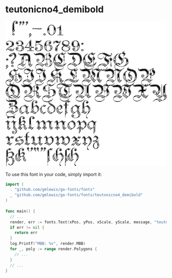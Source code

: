 # teutonicno4_demibold

![teutonicno4_demibold](teutonicno4_demibold.png)

To use this font in your code, simply import it:

```go
import (
  . "github.com/gmlewis/go-fonts/fonts"
  _ "github.com/gmlewis/go-fonts/fonts/teutonicno4_demibold"
)

func main() {
  // ...
  render, err := fonts.Text(xPos, yPos, xScale, yScale, message, "teutonicno4_demibold", Center)
  if err != nil {
    return err
  }
  log.Printf("MBB: %v", render.MBB)
  for _, poly := range render.Polygons {
    // ...
  }
  // ...
}
```
